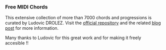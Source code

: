 ### Free MIDI Chords

This extensive collection of more than 7000 chords and progressions is curated by Ludovic DROLEZ. Visit the [official repository](https://github.com/ldrolez/free-midi-chords) and the related [blog post](https://drolez.com/blog/music/free-midi-chords-progressions.php) for more information.

Many thanks to Ludovic for this great work and for making it freely accesible !!
